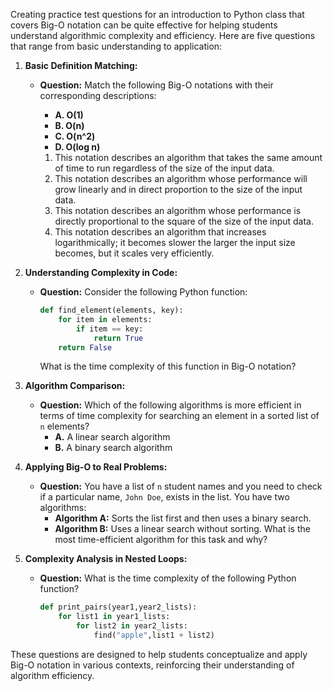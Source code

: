 Creating practice test questions for an introduction to Python class that covers Big-O notation can be quite effective for helping students understand algorithmic complexity and efficiency. Here are five questions that range from basic understanding to application:

1. **Basic Definition Matching:**
   - **Question:** Match the following Big-O notations with their corresponding descriptions:
     - **A. O(1)**
     - **B. O(n)**
     - **C. O(n^2)**
     - **D. O(log n)**

     1. This notation describes an algorithm that takes the same amount of time to run regardless of the size of the input data.
     2. This notation describes an algorithm whose performance will grow linearly and in direct proportion to the size of the input data.
     3. This notation describes an algorithm whose performance is directly proportional to the square of the size of the input data.
     4. This notation describes an algorithm that increases logarithmically; it becomes slower the larger the input size becomes, but it scales very efficiently.


2. **Understanding Complexity in Code:**
   - **Question:** Consider the following Python function:
     ```python
     def find_element(elements, key):
         for item in elements:
             if item == key:
                 return True
         return False
     ```
     What is the time complexity of this function in Big-O notation?

 
3. **Algorithm Comparison:**
   - **Question:** Which of the following algorithms is more efficient in terms of time complexity for searching an element in a sorted list of `n` elements?
     - **A.** A linear search algorithm
     - **B.** A binary search algorithm

 
4. **Applying Big-O to Real Problems:**
   - **Question:** You have a list of `n` student names and you need to check if a particular name, `John Doe`, exists in the list. You have two algorithms:
     - **Algorithm A:** Sorts the list first and then uses a binary search.
     - **Algorithm B:** Uses a linear search without sorting.
     What is the most time-efficient algorithm for this task and why?

 
5. **Complexity Analysis in Nested Loops:**
   - **Question:** What is the time complexity of the following Python function?
     ```python
     def print_pairs(year1,year2_lists):
         for list1 in year1_lists:
             for list2 in year2_lists:
                 find("apple",list1 + list2)
     ```
  
These questions are designed to help students conceptualize and apply Big-O notation in various contexts, reinforcing their understanding of algorithm efficiency.
